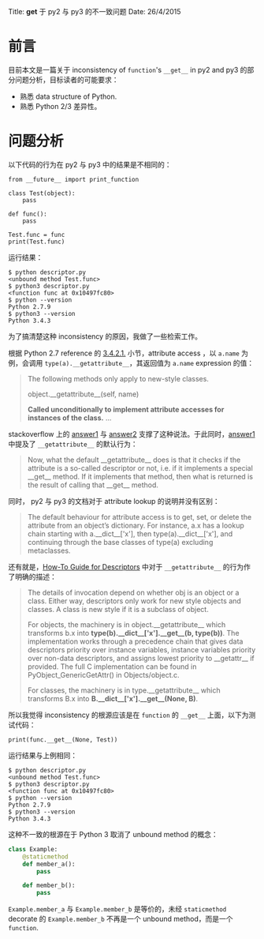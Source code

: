 Title: __get__ 于 py2 与 py3 的不一致问题
Date: 26/4/2015

# 前言

目前本文是一篇关于 inconsistency of `function`'s `__get__` in py2 and py3 的部分问题分析，目标读者的可能要求：

* 熟悉 data structure of Python.
* 熟悉 Python 2/3 差异性。

# 问题分析

以下代码的行为在 py2 与 py3 中的结果是不相同的：

```
from __future__ import print_function

class Test(object):
    pass

def func():
    pass

Test.func = func
print(Test.func)
```

运行结果：

```
$ python descriptor.py
<unbound method Test.func>
$ python3 descriptor.py
<function func at 0x10497fc80>
$ python --version
Python 2.7.9
$ python3 --version
Python 3.4.3
```

为了搞清楚这种 inconsistency 的原因，我做了一些检索工作。

根据 Python 2.7 reference 的 [3.4.2.1.][1] 小节，attribute access ，以 `a.name` 为例，会调用 `type(a).__getattribute__`，其返回值为 `a.name` expression 的值：

> The following methods only apply to new-style classes.
>
> object.\_\_getattribute\_\_(self, name)
>		
> **Called unconditionally to implement attribute accesses for instances of the class.**
> ...

stackoverflow 上的 [answer1][2] 与 [answer2][3] 支撑了这种说法。于此同时，[answer1][2] 中提及了 `__getattribute__` 的默认行为：

> Now, what the default \_\_getattribute\_\_ does is that it checks if the attribute is a so-called descriptor or not, i.e. if it implements a special \_\_get\_\_ method. If it implements that method, then what is returned is the result of calling that \_\_get\_\_ method.

同时， py2 与 py3 的文档对于 attribute lookup 的说明并没有区别：

> The default behaviour for attribute access is to get, set, or delete the attribute from an object’s dictionary. For instance, a.x has a lookup chain starting with a.\_\_dict\_\_['x'], then type(a).\_\_dict\_\_['x'], and continuing through the base classes of type(a) excluding metaclasses.

还有就是，[How-To Guide for Descriptors][4] 中对于 `__getattribute__` 的行为作了明确的描述：

> The details of invocation depend on whether obj is an object or a class. Either way, descriptors only work for new style objects and classes. A class is new style if it is a subclass of object.
>
> For objects, the machinery is in object.\_\_getattribute\_\_ which transforms b.x into **type(b).\_\_dict\_\_['x'].\_\_get\_\_(b, type(b))**. The implementation works through a precedence chain that gives data descriptors priority over instance variables, instance variables priority over non-data descriptors, and assigns lowest priority to \_\_getattr\_\_ if provided. The full C implementation can be found in PyObject_GenericGetAttr() in Objects/object.c.
>
> For classes, the machinery is in type.\_\_getattribute\_\_ which transforms B.x into **B.\_\_dict\_\_['x'].\_\_get\_\_(None, B)**.

所以我觉得 inconsistency 的根源应该是在 `function` 的 `__get__` 上面，以下为测试代码：

```
print(func.__get__(None, Test))
```

运行结果与上例相同：

```
$ python descriptor.py
<unbound method Test.func>
$ python3 descriptor.py
<function func at 0x10497fc80>
$ python --version
Python 2.7.9
$ python3 --version
Python 3.4.3
```

这种不一致的根源在于 Python 3 取消了 unbound method 的概念：

```python
class Example:
    @staticmethod
    def member_a():
        pass

    def member_b():
        pass
```

`Example.member_a` 与 `Example.member_b` 是等价的，未经 `staticmethod` decorate 的 `Example.member_b` 不再是一个 unbound method，而是一个 `function`.

[1]: https://docs.python.org/2/reference/datamodel.html#more-attribute-access-for-new-style-classes
[2]: http://stackoverflow.com/a/8961717/4501774
[3]: http://stackoverflow.com/a/4295757/4501774
[4]: http://users.rcn.com/python/download/Descriptor.htm